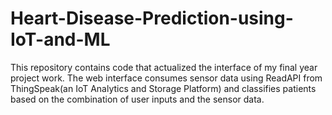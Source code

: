 # Heart-Disease-Prediction-using-IoT-and-ML
This repository contains code that actualized the interface of my final year project work. The web interface consumes sensor data using ReadAPI from ThingSpeak(an IoT Analytics and Storage Platform) and classifies patients based on the combination of user inputs and the sensor data.
